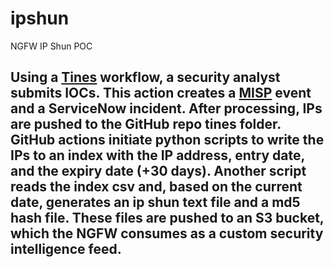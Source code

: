 # ipshun
NGFW IP Shun POC
## Using a [Tines](https://tines.com) workflow, a security analyst submits IOCs. This action creates a [MISP](https://github.com/MISP) event and a ServiceNow incident.  After processing, IPs are pushed to the GitHub repo tines folder.  GitHub actions initiate python scripts to write the IPs to an index with the IP address, entry date, and the expiry date (+30 days). Another script reads the index csv and, based on the current date, generates an ip shun text file and a md5 hash file.  These files are pushed to an S3 bucket, which the NGFW consumes as a custom security intelligence feed.
